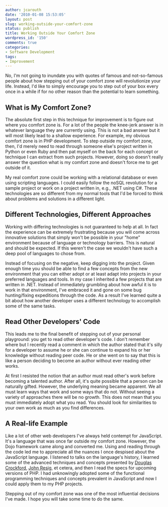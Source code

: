 ```yaml
---
author: jcarouth
date: '2010-01-08 15:53:05'
layout: post
slug: working-outside-your-comfort-zone
status: publish
title: Working Outside Your Comfort Zone
wordpress_id: '150'
comments: true
categories:
- Software Development
tags:
- Improvement
---
```


No, I'm not going to inundate you with quotes of famous and not-so-famous people about how stepping out of your comfort zone will revolutionize your life. Instead, I'd like to simply encourage you to step out of your box every once in a while if for no other reason than the potential to learn something.

## What is My Comfort Zone?

The absolute first step in this technique for improvement is to figure out where you comfort zone is. For a lot of the people the knee-jerk answer is in whatever language they are currently using. This is not a bad answer but it will most likely lead to a shallow experience. For example, my obvious comfort zone is in PHP development. To step outside my comfort zone, then, I'd merely need to read through someone else's project written in Python or even Ruby and then pat myself on the back for each concept or technique I can extract from such projects. However, doing so doesn't really answer the question what is my comfort zone and doesn't force me to get outside of it.

My real comfort zone could be working with a relational database or even using scripting languages. I could easily follow the noSQL revolution for a sample project or work on a project written in, e.g., .NET using C#. These technologies are so different from my normal tools that I'd be forced to think about problems and solutions in a different light.

## Different Technologies, Different Approaches

Working with differing technologies is not guaranteed to help at all. In fact the experience can be extremely frustrating because you will come across innovative solutions that simply won't be possible in your "home" environment because of language or technology barriers. This is natural and should be expected. If this weren't the case we wouldn't have such a deep pool of languages to chose from.

Instead of focusing on the negative, keep digging into the project. Given enough time you should be able to find a few concepts from the new environment that you can either adopt or at least adapt into projects in your preferred languages and tools. In my case I inherited a few projects that are written in .NET. Instead of immediately grumbling about how awful it is to work in that environment, I've embraced it and gone on some bug hunting/fixing expeditions through the code. As a result I've learned quite a bit about how another developer uses a different technology to accomplish some of the same tasks.

## Read Other Developers' Code

This leads me to the final benefit of stepping out of your personal playground: you get to read other developer's code. I don't remember where but I recently read a comment in which the author stated that it's silly for a developer to assume he or she can continue to expand his or her knowledge without reading peer code. He or she went on to say that this is like a person deciding to become an author without ever reading other works.

At first I resisted the notion that an author must read other's work before becoming a talented author. After all, it's quite possible that a person can be naturally gifted. However, the underlying meaning became apparent. We all must learn ways that work and some ways that do not. Without seeing a variety of approaches there will be no growth. This does not mean that you must immediately adopt what you read. You should look for similarities to your own work as much as you find differences.

## A Real-life Example

Like a lot of other web developers I've always held contempt for JavaScript. It's a language that was once far outside my comfort zone. However, the Dojo framework came along and converted me. Using and reading through the code led me to appreciate all the nuances I once despised about the JavaScript language. I listened to talks on the language's history, I learned some of the advanced techniques and concepts presented by [Douglas Crockford](http://www.crockford.com/), [John Resig](http://ejohn.org/), et cetera, and then I read the specs for upcoming versions of PHP. I had unknowingly adopted some of the functional programming techniques and concepts prevalent in JavaScript and now I could apply them to my PHP projects.

Stepping out of my comfort zone was one of the most influential decisions I've made. I hope you will take some time to do the same.

